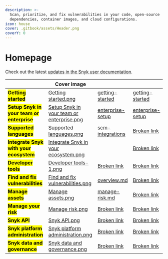 ```yaml
---
description: >-
  Scan, prioritize, and fix vulnerabilities in your code, open-source
  dependencies, container images, and cloud configurations.
icon: house
cover: .gitbook/assets/Header.png
coverY: 0
---
```


# Homepage

Check out the latest [updates in the Snyk user documentation](discover-snyk/whats-new.md).

<table data-view="cards" data-full-width="false"><thead><tr><th></th><th data-hidden data-card-cover data-type="image">Cover image</th><th data-hidden data-type="content-ref"></th><th data-hidden data-card-target data-type="content-ref"></th></tr></thead><tbody><tr><td><mark style="color:$info;"><strong>Getting started</strong></mark></td><td><a href=".gitbook/assets/Getting started.png">Getting started.png</a></td><td><a href="discover-snyk/getting-started/">getting-started</a></td><td><a href="discover-snyk/getting-started/">getting-started</a></td></tr><tr><td><mark style="color:$info;"><strong>Setup Snyk in your team or enterprise</strong></mark></td><td><a href=".gitbook/assets/Setup Snyk in your team or enterprise.png">Setup Snyk in your team or enterprise.png</a></td><td><a href="implementation-and-setup/enterprise-setup/">enterprise-setup</a></td><td><a href="implementation-and-setup/enterprise-setup/">enterprise-setup</a></td></tr><tr><td><mark style="color:$info;"><strong>Supported languages</strong></mark></td><td><a href=".gitbook/assets/Supported languages.png">Supported languages.png</a></td><td><a href="developer-tools/scm-integrations/">scm-integrations</a></td><td><a href="broken-reference">Broken link</a></td></tr><tr><td><mark style="color:$info;"><strong>Integrate Snyk with your ecosystem</strong></mark></td><td><a href=".gitbook/assets/Integrate Snyk in your ecosystem.png">Integrate Snyk in your ecosystem.png</a></td><td></td><td><a href="broken-reference">Broken link</a></td></tr><tr><td><mark style="color:$info;"><strong>Developer tools</strong></mark></td><td><a href=".gitbook/assets/Developer tools-1.png">Developer tools-1.png</a></td><td><a href="broken-reference">Broken link</a></td><td><a href="broken-reference">Broken link</a></td></tr><tr><td><mark style="color:$info;"><strong>Find and fix vulnerabilities</strong></mark></td><td><a href=".gitbook/assets/Find and fix vulnerabilities.png">Find and fix vulnerabilities.png</a></td><td><a href="scan-with-snyk/overview.md">overview.md</a></td><td><a href="broken-reference">Broken link</a></td></tr><tr><td><mark style="color:$info;"><strong>Manage assets</strong></mark></td><td><a href=".gitbook/assets/Manage assets.png">Manage assets.png</a></td><td><a href="manage-risk/manage-risk.md">manage-risk.md</a></td><td><a href="broken-reference">Broken link</a></td></tr><tr><td><mark style="color:$info;"><strong>Manage your risk</strong></mark></td><td><a href=".gitbook/assets/Manage risk.png">Manage risk.png</a></td><td><a href="broken-reference">Broken link</a></td><td><a href="broken-reference">Broken link</a></td></tr><tr><td><mark style="color:$info;"><strong>Snyk API</strong></mark></td><td><a href=".gitbook/assets/Snyk API.png">Snyk API.png</a></td><td><a href="broken-reference">Broken link</a></td><td><a href="broken-reference">Broken link</a></td></tr><tr><td><mark style="color:$info;"><strong>Snyk platform administration</strong></mark></td><td><a href=".gitbook/assets/Snyk platform administration.png">Snyk platform administration.png</a></td><td><a href="broken-reference">Broken link</a></td><td><a href="broken-reference">Broken link</a></td></tr><tr><td><mark style="color:$info;"><strong>Snyk data and governance</strong></mark></td><td><a href=".gitbook/assets/Snyk data and governance.png">Snyk data and governance.png</a></td><td><a href="broken-reference">Broken link</a></td><td><a href="broken-reference">Broken link</a></td></tr></tbody></table>
